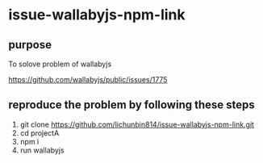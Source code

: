 # issue-wallabyjs-npm-link

## purpose

To solove problem of wallabyjs

https://github.com/wallabyjs/public/issues/1775

## reproduce the problem by following these steps
   1. git clone https://github.com/lichunbin814/issue-wallabyjs-npm-link.git
   2. cd projectA
   3. npm i 
   4. run wallabyjs
